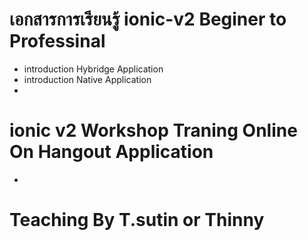 # เอกสารการเรียนรู้ ionic-v2 Beginer to Professinal
- introduction Hybridge Application
- introduction Native Application
-
# ionic v2 Workshop Traning Online On Hangout Application 
-
# Teaching By T.sutin or Thinny

